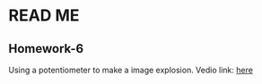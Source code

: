 # READ ME

## Homework-6

Using a potentiometer to make a image explosion.
Vedio link: [here](https://youtu.be/pcUhcLxXzqc)